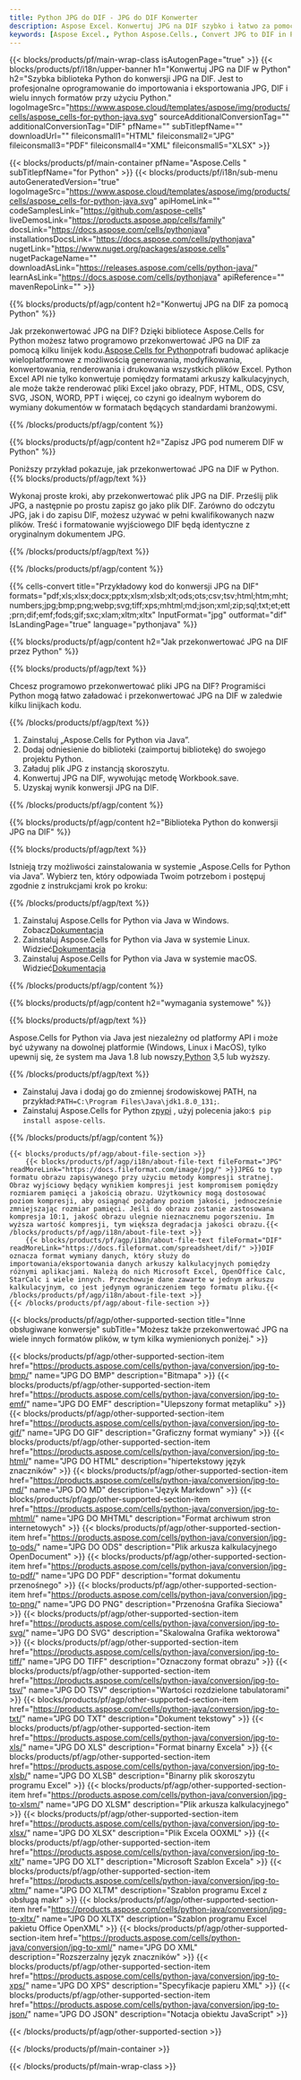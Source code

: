 ```yaml
---
title: Python JPG do DIF - JPG do DIF Konwerter
description: Aspose Excel. Konwertuj JPG na DIF szybko i łatwo za pomocą Aspose.Cells. Python JPG na DIF. Python Zapisz JPG na DIF. Zapisz JPG jako DIF używając Python.
keywords: [Aspose Excel., Python Aspose.Cells., Convert JPG to DIF in Python., Save JPG to DIF using Python., Python JPG to DIF saveformat., JPG to DIF Converter., Python Save JPG as DIF]
---
```

{{< blocks/products/pf/main-wrap-class isAutogenPage="true" >}}
{{< blocks/products/pf/i18n/upper-banner h1="Konwertuj JPG na DIF w Python" h2="Szybka biblioteka Python do konwersji JPG na DIF. Jest to profesjonalne oprogramowanie do importowania i eksportowania JPG, DIF i wielu innych formatów przy użyciu Python." logoImageSrc="https://www.aspose.cloud/templates/aspose/img/products/cells/aspose_cells-for-python-java.svg" sourceAdditionalConversionTag="" additionalConversionTag="DIF" pfName="" subTitlepfName="" downloadUrl="" fileiconsmall1="HTML" fileiconsmall2="JPG" fileiconsmall3="PDF" fileiconsmall4="XML" fileiconsmall5="XLSX" >}}

{{< blocks/products/pf/main-container pfName="Aspose.Cells " subTitlepfName="for Python" >}}
{{< blocks/products/pf/i18n/sub-menu autoGeneratedVersion="true" logoImageSrc="https://www.aspose.cloud/templates/aspose/img/products/cells/aspose_cells-for-python-java.svg" apiHomeLink="" codeSamplesLink="https://github.com/aspose-cells" liveDemosLink="https://products.aspose.app/cells/family" docsLink="https://docs.aspose.com/cells/pythonjava" installationsDocsLink="https://docs.aspose.com/cells/pythonjava" nugetLink="https://www.nuget.org/packages/aspose.cells" nugetPackageName="" downloadAsLink="https://releases.aspose.com/cells/python-java/" learnAsLink="https://docs.aspose.com/cells/pythonjava" apiReference="" mavenRepoLink="" >}}


{{% blocks/products/pf/agp/content h2="Konwertuj JPG na DIF za pomocą Python" %}}

 Jak przekonwertować JPG na DIF? Dzięki bibliotece Aspose.Cells for Python możesz łatwo programowo przekonwertować JPG na DIF za pomocą kilku linijek kodu.[Aspose.Cells for Python](https://pypi.org/project/aspose-cells)potrafi budować aplikacje wieloplatformowe z możliwością generowania, modyfikowania, konwertowania, renderowania i drukowania wszystkich plików Excel. Python Excel API nie tylko konwertuje pomiędzy formatami arkuszy kalkulacyjnych, ale może także renderować pliki Excel jako obrazy, PDF, HTML, ODS, CSV, SVG, JSON, WORD, PPT i więcej, co czyni go idealnym wyborem do wymiany dokumentów w formatach będących standardami branżowymi.
 
{{% /blocks/products/pf/agp/content %}}

{{% blocks/products/pf/agp/content h2="Zapisz JPG pod numerem DIF w Python" %}}

Poniższy przykład pokazuje, jak przekonwertować JPG na DIF w Python.
{{% blocks/products/pf/agp/text %}}

Wykonaj proste kroki, aby przekonwertować plik JPG na DIF. Prześlij plik JPG, a następnie po prostu zapisz go jako plik DIF. Zarówno do odczytu JPG, jak i do zapisu DIF, możesz używać w pełni kwalifikowanych nazw plików. Treść i formatowanie wyjściowego DIF będą identyczne z oryginalnym dokumentem JPG.

{{% /blocks/products/pf/agp/text %}}

{{% /blocks/products/pf/agp/content %}}

{{% cells-convert title="Przykładowy kod do konwersji JPG na DIF" formats="pdf;xls;xlsx;docx;pptx;xlsm;xlsb;xlt;ods;ots;csv;tsv;html;htm;mht;numbers;jpg;bmp;png;webp;svg;tiff;xps;mhtml;md;json;xml;zip;sql;txt;et;ett;prn;dif;emf;fods;gif;sxc;xlam;xltm;xltx" InputFormat="jpg" outformat="dif" IsLandingPage="true" language="pythonjava" %}}

{{% blocks/products/pf/agp/content h2="Jak przekonwertować JPG na DIF przez Python" %}}

{{% blocks/products/pf/agp/text %}}

Chcesz programowo przekonwertować pliki JPG na DIF? Programiści Python mogą łatwo załadować i przekonwertować JPG na DIF w zaledwie kilku linijkach kodu.

{{% /blocks/products/pf/agp/text %}}

1.  Zainstaluj „Aspose.Cells for Python via Java”.
1.  Dodaj odniesienie do biblioteki (zaimportuj bibliotekę) do swojego projektu Python.
1.  Załaduj plik JPG z instancją skoroszytu.
1.  Konwertuj JPG na DIF, wywołując metodę Workbook.save.
1.  Uzyskaj wynik konwersji JPG na DIF.

{{% /blocks/products/pf/agp/content %}}

{{% blocks/products/pf/agp/content h2="Biblioteka Python do konwersji JPG na DIF" %}}

{{% blocks/products/pf/agp/text %}}

Istnieją trzy możliwości zainstalowania w systemie „Aspose.Cells for Python via Java”. Wybierz ten, który odpowiada Twoim potrzebom i postępuj zgodnie z instrukcjami krok po kroku:

{{% /blocks/products/pf/agp/text %}}

1.  Zainstaluj Aspose.Cells for Python via Java w Windows. Zobacz[Dokumentacja](https://docs.aspose.com/cells/python-java/getting-started/#windows)
1.  Zainstaluj Aspose.Cells for Python via Java w systemie Linux. Widzieć[Dokumentacja](https://docs.aspose.com/cells/python-java/getting-started/#linux)
1.  Zainstaluj Aspose.Cells for Python via Java w systemie macOS. Widzieć[Dokumentacja](https://docs.aspose.com/cells/python-java/getting-started/#macos)

{{% /blocks/products/pf/agp/content %}}

{{% blocks/products/pf/agp/content h2="wymagania systemowe" %}}

{{% blocks/products/pf/agp/text %}}

 Aspose.Cells for Python via Java jest niezależny od platformy API i może być używany na dowolnej platformie (Windows, Linux i MacOS), tylko upewnij się, że system ma Java 1.8 lub nowszy,[Python](https://www.python.org/downloads/) 3,5 lub wyższy.
 
{{% /blocks/products/pf/agp/text %}}

-  Zainstaluj Java i dodaj go do zmiennej środowiskowej PATH, na przykład:<code>PATH=C:\Program Files\Java\jdk1.8.0_131;</code>.
-  Zainstaluj Aspose.Cells for Python z<a href="https://pypi.org/project/aspose-cells/">pypi</a> , użyj polecenia jako:<code>$ pip install aspose-cells</code>.

{{% /blocks/products/pf/agp/content %}}

<!-- aboutfile Starts -->
    {{< blocks/products/pf/agp/about-file-section >}}
        {{< blocks/products/pf/agp/i18n/about-file-text fileFormat="JPG" readMoreLink="https://docs.fileformat.com/image/jpg/" >}}JPEG to typ formatu obrazu zapisywanego przy użyciu metody kompresji stratnej. Obraz wyjściowy będący wynikiem kompresji jest kompromisem pomiędzy rozmiarem pamięci a jakością obrazu. Użytkownicy mogą dostosować poziom kompresji, aby osiągnąć pożądany poziom jakości, jednocześnie zmniejszając rozmiar pamięci. Jeśli do obrazu zostanie zastosowana kompresja 10:1, jakość obrazu ulegnie nieznacznemu pogorszeniu. Im wyższa wartość kompresji, tym większa degradacja jakości obrazu.{{< /blocks/products/pf/agp/i18n/about-file-text >}}
        {{< blocks/products/pf/agp/i18n/about-file-text fileFormat="DIF" readMoreLink="https://docs.fileformat.com/spreadsheet/dif/" >}}DIF oznacza format wymiany danych, który służy do importowania/eksportowania danych arkuszy kalkulacyjnych pomiędzy różnymi aplikacjami. Należą do nich Microsoft Excel, OpenOffice Calc, StarCalc i wiele innych. Przechowuje dane zawarte w jednym arkuszu kalkulacyjnym, co jest jedynym ograniczeniem tego formatu pliku.{{< /blocks/products/pf/agp/i18n/about-file-text >}}
    {{< /blocks/products/pf/agp/about-file-section >}}
<!-- aboutfile Ends -->

{{< blocks/products/pf/agp/other-supported-section title="Inne obsługiwane konwersje" subTitle="Możesz także przekonwertować JPG na wiele innych formatów plików, w tym kilka wymienionych poniżej." >}}

{{< blocks/products/pf/agp/other-supported-section-item href="https://products.aspose.com/cells/python-java/conversion/jpg-to-bmp/" name="JPG DO BMP" description="Bitmapa" >}}
{{< blocks/products/pf/agp/other-supported-section-item href="https://products.aspose.com/cells/python-java/conversion/jpg-to-emf/" name="JPG DO EMF" description="Ulepszony format metapliku" >}}
{{< blocks/products/pf/agp/other-supported-section-item href="https://products.aspose.com/cells/python-java/conversion/jpg-to-gif/" name="JPG DO GIF" description="Graficzny format wymiany" >}}
{{< blocks/products/pf/agp/other-supported-section-item href="https://products.aspose.com/cells/python-java/conversion/jpg-to-html/" name="JPG DO HTML" description="hipertekstowy język znaczników" >}}
{{< blocks/products/pf/agp/other-supported-section-item href="https://products.aspose.com/cells/python-java/conversion/jpg-to-md/" name="JPG DO MD" description="Język Markdown" >}}
{{< blocks/products/pf/agp/other-supported-section-item href="https://products.aspose.com/cells/python-java/conversion/jpg-to-mhtml/" name="JPG DO MHTML" description="Format archiwum stron internetowych" >}}
{{< blocks/products/pf/agp/other-supported-section-item href="https://products.aspose.com/cells/python-java/conversion/jpg-to-ods/" name="JPG DO ODS" description="Plik arkusza kalkulacyjnego OpenDocument" >}}
{{< blocks/products/pf/agp/other-supported-section-item href="https://products.aspose.com/cells/python-java/conversion/jpg-to-pdf/" name="JPG DO PDF" description="format dokumentu przenośnego" >}}
{{< blocks/products/pf/agp/other-supported-section-item href="https://products.aspose.com/cells/python-java/conversion/jpg-to-png/" name="JPG DO PNG" description="Przenośna Grafika Sieciowa" >}}
{{< blocks/products/pf/agp/other-supported-section-item href="https://products.aspose.com/cells/python-java/conversion/jpg-to-svg/" name="JPG DO SVG" description="Skalowalna Grafika wektorowa" >}}
{{< blocks/products/pf/agp/other-supported-section-item href="https://products.aspose.com/cells/python-java/conversion/jpg-to-tiff/" name="JPG DO TIFF" description="Oznaczony format obrazu" >}}
{{< blocks/products/pf/agp/other-supported-section-item href="https://products.aspose.com/cells/python-java/conversion/jpg-to-tsv/" name="JPG DO TSV" description="Wartości rozdzielone tabulatorami" >}}
{{< blocks/products/pf/agp/other-supported-section-item href="https://products.aspose.com/cells/python-java/conversion/jpg-to-txt/" name="JPG DO TXT" description="Dokument tekstowy" >}}
{{< blocks/products/pf/agp/other-supported-section-item href="https://products.aspose.com/cells/python-java/conversion/jpg-to-xls/" name="JPG DO XLS" description="Format binarny Excela" >}}
{{< blocks/products/pf/agp/other-supported-section-item href="https://products.aspose.com/cells/python-java/conversion/jpg-to-xlsb/" name="JPG DO XLSB" description="Binarny plik skoroszytu programu Excel" >}}
{{< blocks/products/pf/agp/other-supported-section-item href="https://products.aspose.com/cells/python-java/conversion/jpg-to-xlsm/" name="JPG DO XLSM" description="Plik arkusza kalkulacyjnego" >}}
{{< blocks/products/pf/agp/other-supported-section-item href="https://products.aspose.com/cells/python-java/conversion/jpg-to-xlsx/" name="JPG DO XLSX" description="Plik Excela OOXML" >}}
{{< blocks/products/pf/agp/other-supported-section-item href="https://products.aspose.com/cells/python-java/conversion/jpg-to-xlt/" name="JPG DO XLT" description="Microsoft Szablon Excela" >}}
{{< blocks/products/pf/agp/other-supported-section-item href="https://products.aspose.com/cells/python-java/conversion/jpg-to-xltm/" name="JPG DO XLTM" description="Szablon programu Excel z obsługą makr" >}}
{{< blocks/products/pf/agp/other-supported-section-item href="https://products.aspose.com/cells/python-java/conversion/jpg-to-xltx/" name="JPG DO XLTX" description="Szablon programu Excel pakietu Office OpenXML" >}}
{{< blocks/products/pf/agp/other-supported-section-item href="https://products.aspose.com/cells/python-java/conversion/jpg-to-xml/" name="JPG DO XML" description="Rozszerzalny język znaczników" >}}
{{< blocks/products/pf/agp/other-supported-section-item href="https://products.aspose.com/cells/python-java/conversion/jpg-to-xps/" name="JPG DO XPS" description="Specyfikacje papieru XML" >}}
{{< blocks/products/pf/agp/other-supported-section-item href="https://products.aspose.com/cells/python-java/conversion/jpg-to-json/" name="JPG DO JSON" description="Notacja obiektu JavaScript" >}}

{{< /blocks/products/pf/agp/other-supported-section >}}

{{< /blocks/products/pf/main-container >}}
    
{{< /blocks/products/pf/main-wrap-class >}}
